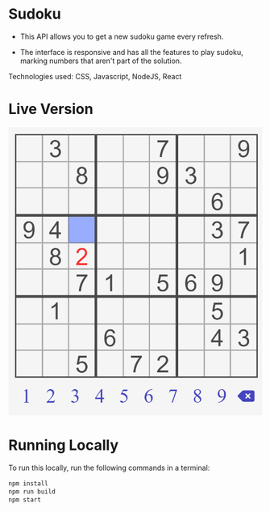 # Sudoku

- This API allows you to get a new sudoku game every refresh.

- The interface is responsive and has all the features to play sudoku, marking numbers that aren't part of the solution.

Technologies used: CSS, Javascript, NodeJS, React

# Live Version

![image](images/preview.png)

# Running Locally

To run this locally, run the following commands in a terminal:

```
npm install
npm run build
npm start
```